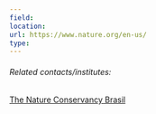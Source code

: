 ```yaml
---
field: 
location: 
url: https://www.nature.org/en-us/
type:
---
```

###### Related contacts/institutes:

[The Nature Conservancy Brasil](https://www.tnc.org.br/)
